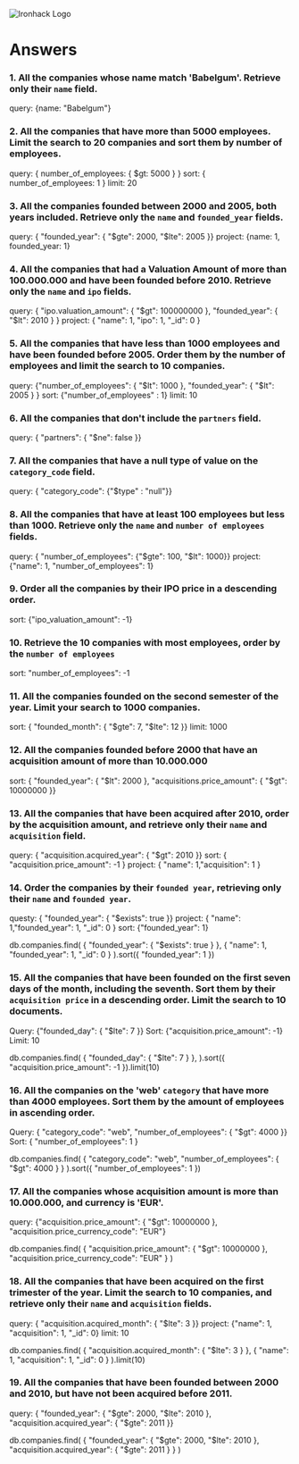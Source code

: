 ![Ironhack Logo](https://i.imgur.com/1QgrNNw.png)

# Answers

### 1. All the companies whose name match 'Babelgum'. Retrieve only their `name` field.

query: {name: "Babelgum"}

### 2. All the companies that have more than 5000 employees. Limit the search to 20 companies and sort them by **number of employees**.

query: { number_of_employees: { $gt: 5000 } }
sort: { number_of_employees: 1 }
limit: 20


### 3. All the companies founded between 2000 and 2005, both years included. Retrieve only the `name` and `founded_year` fields.

query: { "founded_year": { "$gte": 2000, "$lte": 2005 }}
project: {name: 1, founded_year: 1}

### 4. All the companies that had a Valuation Amount of more than 100.000.000 and have been founded before 2010. Retrieve only the `name` and `ipo` fields.

query: { "ipo.valuation_amount": { "$gt": 100000000 }, "founded_year": { "$lt": 2010 } }
project: {  "name": 1, "ipo": 1, "_id": 0 }


### 5. All the companies that have less than 1000 employees and have been founded before 2005. Order them by the number of employees and limit the search to 10 companies.

query: {"number_of_employees": { "$lt": 1000 }, "founded_year": { "$lt": 2005 } }
sort: {"number_of_employees" : 1}
limit: 10

### 6. All the companies that don't include the `partners` field.

query: { "partners": { "$ne": false }}

### 7. All the companies that have a null type of value on the `category_code` field.

query: { "category_code": {"$type" : "null"}}

### 8. All the companies that have at least 100 employees but less than 1000. Retrieve only the `name` and `number of employees` fields.

query: { "number_of_employees": {"$gte": 100, "$lt": 1000}}
project: {"name": 1, "number_of_employees": 1}

### 9. Order all the companies by their IPO price in a descending order.

sort: {"ipo_valuation_amount": -1}

### 10. Retrieve the 10 companies with most employees, order by the `number of employees`

sort: "number_of_employees": -1

### 11. All the companies founded on the second semester of the year. Limit your search to 1000 companies.

sort: { "founded_month": { "$gte": 7, "$lte": 12 }}
limit: 1000

### 12. All the companies founded before 2000 that have an acquisition amount of more than 10.000.000

sort: { "founded_year": { "$lt": 2000 }, 
    "acquisitions.price_amount": { "$gt": 10000000 }}

### 13. All the companies that have been acquired after 2010, order by the acquisition amount, and retrieve only their `name` and `acquisition` field.

query: { "acquisition.acquired_year": { "$gt": 2010 }}
sort: { "acquisition.price_amount": -1 }
project: { "name": 1,"acquisition": 1 }

### 14. Order the companies by their `founded year`, retrieving only their `name` and `founded year`.

questy: { "founded_year": { "$exists": true }}
project: { "name": 1,"founded_year": 1, "_id": 0 }
sort: {"founded_year": 1}
<!-- mongo terminal -->
db.companies.find(
    { "founded_year": { "$exists": true } }, 
    { "name": 1, "founded_year": 1, "_id": 0 } 
).sort({ "founded_year": 1 })


### 15. All the companies that have been founded on the first seven days of the month, including the seventh. Sort them by their `acquisition price` in a descending order. Limit the search to 10 documents.

Query: {"founded_day": { "$lte": 7 }}
Sort: {"acquisition.price_amount": -1}
Limit: 10
<!-- mongo-terminal -->
db.companies.find(
    { "founded_day": { "$lte": 7 } },
    ).sort({ "acquisition.price_amount": -1 }).limit(10)

### 16. All the companies on the 'web' `category` that have more than 4000 employees. Sort them by the amount of employees in ascending order.

Query: { "category_code": "web", "number_of_employees": { "$gt": 4000 }}
Sort: { "number_of_employees": 1 }
<!-- --- -->
db.companies.find(
    { 
        "category_code": "web",
        "number_of_employees": { "$gt": 4000 }
    }
).sort({ "number_of_employees": 1 })

### 17. All the companies whose acquisition amount is more than 10.000.000, and currency is 'EUR'.

query: {"acquisition.price_amount": { "$gt": 10000000 },
        "acquisition.price_currency_code": "EUR"}
<!-- --- -->
db.companies.find(
    {
        "acquisition.price_amount": { "$gt": 10000000 },
        "acquisition.price_currency_code": "EUR"
    }
)


### 18. All the companies that have been acquired on the first trimester of the year. Limit the search to 10 companies, and retrieve only their `name` and `acquisition` fields.

query: { "acquisition.acquired_month": { "$lte": 3 }}
project: {"name": 1, "acquisition": 1, "_id": 0}
limit: 10
<!-- --- -->
db.companies.find(
    { "acquisition.acquired_month": { "$lte": 3 } },
    { "name": 1, "acquisition": 1, "_id": 0 }
).limit(10)

### 19. All the companies that have been founded between 2000 and 2010, but have not been acquired before 2011.

query: { "founded_year": { "$gte": 2000, "$lte": 2010 },
    "acquisition.acquired_year": { "$gte": 2011 }}
<!-- --- -->
db.companies.find(
    {
        "founded_year": { "$gte": 2000, "$lte": 2010 },
        "acquisition.acquired_year": { "$gte": 2011 }
    }
)

